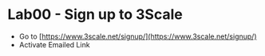 # Lab00 - Sign up to 3Scale

* Go to [https://www.3scale.net/signup/](https://www.3scale.net/signup/)
* Activate Emailed Link



